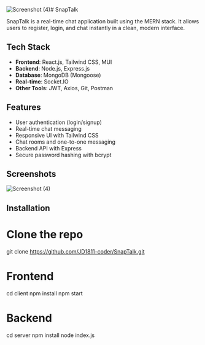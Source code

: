 ![Screenshot (4)](https://github.com/user-attachments/assets/aea262bc-bcfa-4caa-8a61-70c5f02b7a90)# SnapTalk 

SnapTalk is a real-time chat application built using the MERN stack. It allows users to register, login, and chat instantly in a clean, modern interface.

##  Tech Stack

- **Frontend**: React.js, Tailwind CSS, MUI
- **Backend**: Node.js, Express.js
- **Database**: MongoDB (Mongoose)
- **Real-time**: Socket.IO
- **Other Tools**: JWT, Axios, Git, Postman

##  Features

- User authentication (login/signup)
- Real-time chat messaging
- Responsive UI with Tailwind CSS
- Chat rooms and one-to-one messaging
- Backend API with Express
- Secure password hashing with bcrypt

##  Screenshots

![Screenshot (4)](https://github.com/user-attachments/assets/7e6e1fdb-056f-4914-a7f8-31acdfebf1a8)

##  Installation


# Clone the repo
git clone https://github.com/JD1811-coder/SnapTalk.git

# Frontend
cd client
npm install
npm start

# Backend
cd server
npm install
node index.js
